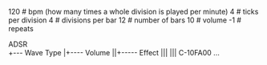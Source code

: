 120 # bpm (how many times a whole division is played per minute)
4   # ticks per division
4   # divisions per bar
12  # number of bars
10  # volume
-1  # repeats

ADSR    
   +--- Wave Type
   |+---- Volume
   ||+----- Effect
   |||
   ||| 
C-10FA00
...
